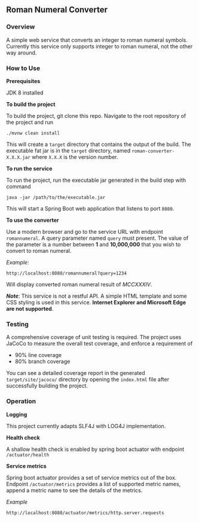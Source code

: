 ## Roman Numeral Converter

### Overview

A simple web service that converts an integer to roman numeral symbols. Currently this service only supports integer to roman numeral, not the other way around.

### How to Use
**Prerequisites**

JDK 8 installed

**To build the project**

To build the project, git clone this repo. Navigate to the root repository of the project and run
```
./mvnw clean install
```
This will create a `target` directory that contains the output of the build. The executable fat jar is in the `target` directory, named `roman-converter-X.X.X.jar` where `X.X.X` is the version number.

**To run the service**

To run the project, run the executable jar generated in the build step with command
```
java -jar /path/to/the/executable.jar
```
This will start a Spring Boot web application that listens to port `8080`.

**To use the converter**

Use a modern browser and go to the service URL with endpoint `romannumeral`. A query parameter named `query` must present. The value of the parameter is a number between **1** and **10,000,000** that you wish to convert to roman numeral.

*Example*:

```
http://localhost:8080/romannumeral?query=1234
```
Will display converted roman numeral result of *MCCXXXIV*.

***Note***: This service is not a restful API. A simple HTML template and some CSS styling is used in this service. **Internet Explorer and Microsoft Edge are not supported**.

### Testing

A comprehensive coverage of unit testing is required. The project uses JaCoCo to measure the overall test coverage, and enforce a requirement of
 - 90% line coverage
 - 80% branch coverage

You can see a detailed coverage report in the generated `target/site/jacoco/` directory by opening the `index.html` file after successfully building the project.

### Operation

**Logging**

This project currently adapts SLF4J with LOG4J implementation.

**Health check**

A shallow health check is enabled by spring boot actuator with endpoint `/actuator/health`

**Service metrics**

Spring boot actuator provides a set of service metrics out of the box. Endpoint `/actuator/metrics` provides a list of supported metric names, append a metric name to see the details of the metrics.

*Example*
```
http://localhost:8080/actuator/metrics/http.server.requests
```
